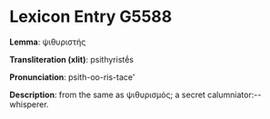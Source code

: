 # Lexicon Entry G5588

**Lemma**: ψιθυριστής

**Transliteration (xlit)**: psithyristḗs

**Pronunciation**: psith-oo-ris-tace'

**Description**:
from the same as ψιθυρισμός; a secret calumniator:--whisperer.
